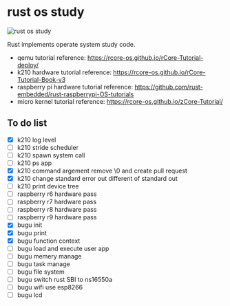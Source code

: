 # rust os study
![rust os study](https://github.com/buhe/rust_os_study/actions/workflows/rust.yml/badge.svg)

Rust implements operate system study code.
- qemu tutorial reference: https://rcore-os.github.io/rCore-Tutorial-deploy/
- k210 hardware tutorial reference: https://rcore-os.github.io/rCore-Tutorial-Book-v3
- raspberry pi hardware tutorial reference: https://github.com/rust-embedded/rust-raspberrypi-OS-tutorials
- micro kernel tutorial reference: https://rcore-os.github.io/zCore-Tutorial/

## To do list
- [x] k210 log level
- [ ] k210 stride scheduler
- [ ] k210 spawn system call
- [ ] k210 ps app
- [x] k210 command argement remove \0 and create pull request
- [x] k210 change standard error out different of standard out
- [ ] k210 print device tree
- [ ] raspberry r6 hardware pass
- [ ] raspberry r7 hardware pass
- [ ] raspberry r8 hardware pass
- [ ] raspberry r9 hardware pass
- [x] bugu init
- [x] bugu print
- [x] bugu function context
- [ ] bugu load and execute user app
- [ ] bugu memery manage
- [ ] bugu task manage
- [ ] bugu file system
- [ ] bugu switch rust SBI to ns16550a
- [ ] bugu wifi use esp8266
- [ ] bugu lcd